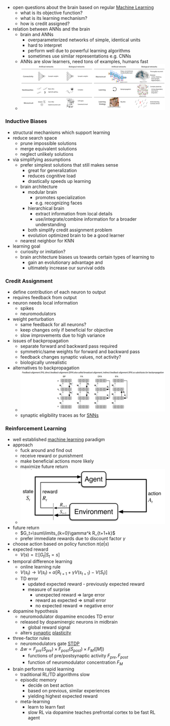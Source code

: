 + open questions about the brain based on regular [Machine Learning](../../Machine%20Learning/Machine%20Learning.md)
	+ what is its objective function?
	+ what is its learning mechanism?
	+ how is credit assigned?
+ relation between ANNs and the brain
	+ brain and ANNs 
		+ overparameterized networks of simple, identical units
		+ hard to interpret
		+ perform well due to powerful learning algorithms
		+ sometimes use similar representations e.g. CNNs
	+ ANNs are slow learners, need tons of examples, humans fast
	+ ![](../../../z_images/Pasted%20image%2020250618222057.png)
### Inductive Biases
+ structural mechanisms which support learning
+ reduce search space
	+ prune impossible solutions
	+ merge equivalent solutions
	+ neglect unlikely solutions
+ via simplifying assumptions
	+ prefer simplest solutions that still makes sense
		+ great for generalization
		+ reduces cognitive load
		+ drastically speeds up learning
	+ brain architecture
		+ modular brain 
			+ promotes specialization
			+ e.g. recognizing faces
		+ hierarchical brain
			+ extract information from local details 
			+ use/integrate/combine information for a broader understanding
		+ both simplify credit assignment problem
		+ evolution optimized brain to be a good learner
	+ nearest neighbor for KNN
+ learning goal
	+ curiosity or imitation?
	+ brain architecture biases us towards certain types of learning to
		+ gain an evolutionary advantage and
		+ ultimately increase our survival odds
### Credit Assignment
+ define contribution of each neuron to output
+ requires feedback from output
+ neuron needs local information
	+ spikes
	+ neuromodulators
+ weight perturbation
	+ same feedback for all neurons?
	+ keep changes only if beneficial for objective
	+ slow improvements due to high variance
+ issues of backpropagation
	+ separate forward and backward pass required
	+ symmetric/same weights for forward and backward pass 
	+ feedback changes synaptic values, not activity?
	+ biologically unrealistic
+ alternatives to backpropagation
	+ ![](../../../z_images/Pasted%20image%2020250618223853.png)
	+ synaptic eligibility traces as for [SNNs](Neuromorphic%20Computing/Spiking%20Neural%20Networks.md)
### Reinforcement Learning
+ well established [machine learning](../../Machine%20Learning/Machine%20Learning.md) paradigm
+ approach
	+ fuck around and find out
	+ receive reward or punishment
	+ make beneficial actions more likely
	+ maximize future return
	+ ![](../../../z_images/Pasted%20image%2020250618224654.png)
+ future return
	+ $G_t=\sum\limits_{k=0}\gamma^k R_{t+1+k}$
	+ prefer immediate rewards due to discount factor $\gamma$
+ choose action based on policy function $\pi(a|s)$
+ expected reward
	+ $V(s)=\mathbb{E}[G_t|S_t=s]$
+ temporal difference learning
	+ online learning rule
	+ $V(s_t)\rightarrow V(s_t) + \alpha [R_{t+1}+\gamma V(s_{t+1})-V(S_t)]$
	+ TD error
		+ updated expected reward - previously expected reward
		+ measure of surprise
			+ unexpected reward $\Rightarrow$ large error
			+ reward as expected $\Rightarrow$ small error
			+ no expected reward $\Rightarrow$ negative error
+ dopamine hypothesis
	+ neuromodulator dopamine encodes TD error
	+ released by dopaminergic neurons in midbrain
		+ global reward signal
	+ alters [synaptic](Neurons/Synapses.md) [plasticity](Plasticity/Plasticity.md)
+ three-factor rules
	+ neuromodulators gate [STDP](Plasticity/Spike-Timing%20Dependent%20Plasticity.md)
	+ $\Delta w \propto F_{pre}(S_{pre}) \times F_{post}(S_{post}) \times F_M([M])$
		+ functions of pre/postsynaptic activity $F_{pre},F_{post}$
		+ function of neuromodulator concentration $F_M$
+ brain performs rapid learning
	+ traditional RL/TD algorithms slow
	+ episodic memory
		+ decide on best action
		+ based on previous, similar experiences
		+ yielding highest expected reward
	+ meta-learning
		+ learn to learn fast
		+ slow RL via dopamine teaches prefrontal cortex to be fast RL agent
